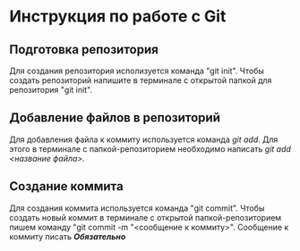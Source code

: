 # Инструкция по работе с Git

## Подготовка репозитория
Для создания репозитория исполизуется команда "git init". Чтобы создать репозиторий напишите в терминале с открытой папкой для репозитория "git init".


## Добавление файлов в репозиторий
Для добавления файла к коммиту используется команда *git add*. Для этого в терминале с папкой-репозиторием необходимо написать *git add <название файла>*.

## Создание коммита
Для создания коммита используется команда "git commit". Чтобы создать новый коммит в терминале с открытой папкой-репозиторием пишем команду "git commit -m "<сообщение к коммиту>". Сообщение к коммиту писать ***Обязательно***

